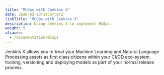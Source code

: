 ```yaml
---
title: "MLOps with Jenkins X"
date: 2020-03-13T14:57:07Z
linkTitle: "MLOps with Jenkins X"
description: Using Jenkins X to implement MLOps.
weight: 5
aliases:
  - /documentation/mlops
---
```


Jenkins X allows you to treat your Machine Learning and Natural Language Processing assets as first class citizens within your CI/CD eco-system, training, versioning and deploying models as part of your normal release process.